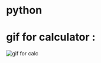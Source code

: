 # python


# gif for calculator :
![gif for calc](https://user-images.githubusercontent.com/116512485/202788732-a3d929c4-b99c-4df9-80d2-fb7030f248a2.gif)
